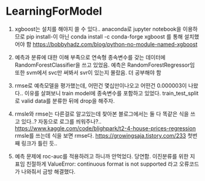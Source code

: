 # LearningForModel

1. xgboost는 설치를 해야지 쓸 수 있다.. 
  anaconda로 jupyter notebook을 이용하므로 pip install-이 아닌 conda install -c conda-forge xgboost 를 통해 설치했어야 함
    https://bobbyhadz.com/blog/python-no-module-named-xgboost
    
2. 예측과 분류에 대한 이해 부족으로 연속형 종속변수를 갖는 데이터에 RandomForestClassifier을 쓰고 있었음. 예측은 RandomForestRegressor임
   또한 svm에서 svc만 써봐서 svr이 있는지 몰랐음. 더 공부해야 함
   
3. rmse로 예측모델을 평가했는데, 어떤건 몇십만이나오고 어떤건 0.000003이 나왔다.. 
    이유를 살펴보니 train model에 종속변수를 포함하고 있었다.
    train_test_split로 valid data를 분류한 뒤에 drop을 해주자.
    
4. rmsle와 rmse는 다른걸로 알고있는데 찾아본 블로그에서는 둘 다 똑같은 식을 쓰고 있다..? 자동으로 로그를 씌워주나?..
    https://www.kaggle.com/code/blighpark/t2-4-house-prices-regression  rmsle를 쓰는데 식을 보면 rmse다.
    https://growingsaja.tistory.com/233
    첫번째 링크가 틀린 듯..
    
5. 예측 문제에 roc-auc를 적용하려고 하니까 안먹었다. 당연함. 이진분류를 위한 지표임
    친절하게 ValueError: continuous format is not supported 라고 오류코드가 나와줘서 금방 해결했다.
